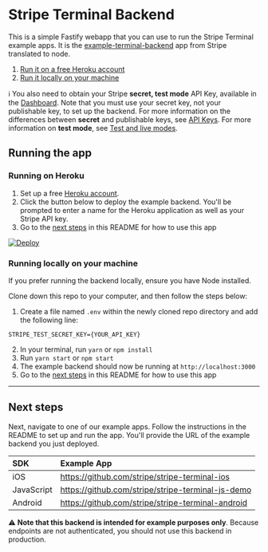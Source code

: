 # Stripe Terminal Backend

This is a simple Fastify webapp that you can use to run the Stripe Terminal example apps. It is the [example-terminal-backend](https://github.com/stripe/example-terminal-backend) app from Stripe translated to node.

1. [Run it on a free Heroku account](#running-on-heroku)
2. [Run it locally on your machine](#running-locally-on-your-machine)

ℹ️ You also need to obtain your Stripe **secret, test mode** API Key, available in the [Dashboard](https://dashboard.stripe.com/account/apikeys). Note that you must use your secret key, not your publishable key, to set up the backend. For more information on the differences between **secret** and publishable keys, see [API Keys](https://stripe.com/docs/keys). For more information on **test mode**, see [Test and live modes](https://stripe.com/docs/keys#test-live-modes).

## Running the app

### Running on Heroku

1. Set up a free [Heroku account](https://signup.heroku.com).
2. Click the button below to deploy the example backend. You'll be prompted to enter a name for the Heroku application as well as your Stripe API key.
3. Go to the [next steps](#next-steps) in this README for how to use this app

[![Deploy](https://www.herokucdn.com/deploy/button.svg)](https://heroku.com/deploy)

### Running locally on your machine

If you prefer running the backend locally, ensure you have Node installed.

Clone down this repo to your computer, and then follow the steps below:

1. Create a file named `.env` within the newly cloned repo directory and add the following line:

```
STRIPE_TEST_SECRET_KEY={YOUR_API_KEY}
```

2. In your terminal, run `yarn` or `npm install`
3. Run `yarn start` or `npm start`
4. The example backend should now be running at `http://localhost:3000`
5. Go to the [next steps](#next-steps) in this README for how to use this app

---

## Next steps

Next, navigate to one of our example apps. Follow the instructions in the README to set up and run the app. You'll provide the URL of the example backend you just deployed.

| SDK        | Example App                                       |
| :--------- | :------------------------------------------------ |
| iOS        | https://github.com/stripe/stripe-terminal-ios     |
| JavaScript | https://github.com/stripe/stripe-terminal-js-demo |
| Android    | https://github.com/stripe/stripe-terminal-android |

⚠️ **Note that this backend is intended for example purposes only**. Because endpoints are not authenticated, you should not use this backend in production.

